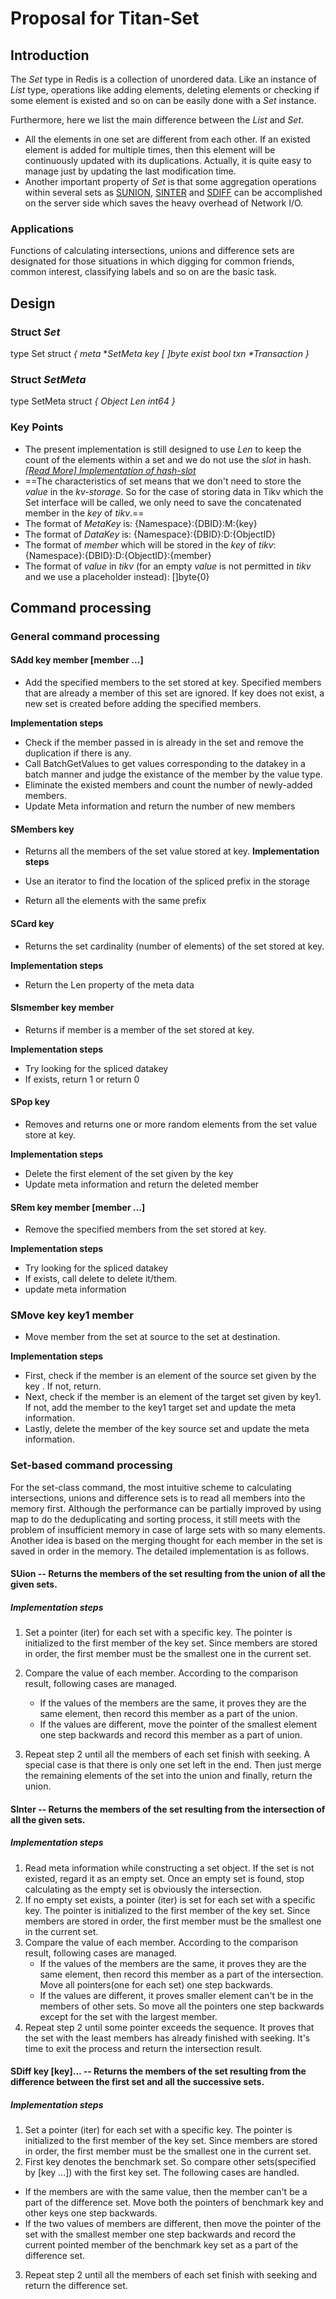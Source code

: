 # Proposal for Titan-Set

## Introduction

The *Set* type in Redis is a collection of unordered data.  Like an instance of *List* type, operations like adding elements, deleting elements or checking if some element is existed and so on can be easily done with a *Set* instance.

Furthermore,  here we list the main difference between the *List* and *Set*.

+ All the elements in one set are different from each other. If an existed element is added for multiple times, then this element will be continuously updated with its duplications. Actually, it is quite easy to manage just by updating the last modification time.
+ Another important property of *Set* is that some aggregation operations within several sets as [SUNION](https://redis.io/commands/sunion), [SINTER](https://redis.io/commands/sinter) and [SDIFF](https://redis.io/commands/sdiff) can be accomplished on the server side which saves the heavy overhead of Network I/O.

### Applications

Functions of calculating intersections, unions and difference sets are designated for those situations in which digging for common friends, common interest, classifying labels and so on are the basic task.

## Design

### Struct *Set*

type Set struct *{*
	    *meta*     **SetMeta*
	    *key*      *[ ]byte*
	    *exist*    *bool*
	    *txn*      *\*Transaction*
	    *}*

### Struct *SetMeta*

type SetMeta struct *{*
	     *Object*
	     *Len*     *int64*
	 *}*

### Key Points

+ The present implementation is still designed to use  *Len* to keep the count of the elements within a set and we do not use the *slot* in hash. *[[Read More] Implementation of hash-slot](https://github.com/meitu/titan/pull/13#%E8%83%8C%E6%99%AF)*
+ ==The characteristics of set means that we don't need to store the *value*  in the *kv-storage*. So for the case of storing data in Tikv which the Set interface will be called, we only need to save the  concatenated member in the *key* of *tikv*.==
+ The format of *MetaKey* is:
  {Namespace}:{DBID}:M:{key}
+ The format of *DataKey* is:
  {Namespace}:{DBID}:D:{ObjectID}
+ The format of *member* which will be stored in the *key* of *tikv*:
  {Namespace}:{DBID}:D:{ObjectID}:{member}
+ The format of *value* in *tikv* (for an empty *value* is not permitted in *tikv* and we use a placeholder instead):
  []byte{0}

## Command processing
### General command processing
#### SAdd key member [member ...]
* Add the specified members to the set stored at key. Specified members that are already a member of this set are ignored. If key does not exist, a new set is created before adding the specified members.

**Implementation steps**

* Check if the member passed in is already in the set and remove the duplication if there is any. 
* Call BatchGetValues to get values corresponding to the datakey in a batch manner and judge the existance of the member by the value type.
* Eliminate the existed members and count the number of newly-added members.
* Update Meta information and return the number of new members


#### SMembers key

* Returns all the members of the set value stored at key.
**Implementation steps**

* Use an iterator to find the location of the spliced prefix in the storage
* Return all the elements with the same prefix

#### SCard key
* Returns the set cardinality (number of elements) of the set stored at key.

**Implementation steps**

* Return the Len property of the meta data

#### SIsmember key member
* Returns if member is a member of the set stored at key.

**Implementation steps**

* Try looking for the spliced datakey
* If exists, return 1 or return 0

#### SPop key
* Removes and returns one or more random elements from the set value store at key.

**Implementation steps**

* Delete the first element of the set given by the key
* Update meta information and return the deleted member


#### SRem key member [member ...]

* Remove the specified members from the set stored at key. 

**Implementation steps**

* Try looking for the spliced datakey
* If exists, call delete to delete it/them.
* update meta information

### SMove key key1 member

* Move member from the set at source to the set at destination.

**Implementation steps**

* First, check if the member is an element of the source set given by the key . If not, return. 
* Next, check if the member is an element of the target set given by key1. If not, add the member to the key1 target set and update the meta information. 
* Lastly, delete the member of the key source set and update the meta information.

### Set-based command processing

  For the set-class command, the most intuitive scheme to calculating intersections, unions and difference sets is to read all members into the memory first. Although the performance can be partially improved by using map to do the deduplicating and sorting process, it still meets with the problem of insufficient memory in case of large sets with so many elements. Another idea is based on the merging thought for each member in the set is saved in order in the memory. The detailed implementation is as follows.

#### SUion -- Returns the members of the set resulting from the union of all the given sets.
##### Implementation steps

1. Set a pointer (iter) for each set with a specific key. The pointer is initialized to the first member of the key set. Since members are stored in order, the first member must be the smallest one in the current set.
2. Compare the value of each member. According to the comparison result, following cases are managed.
   
   * If the values of the members are the same, it proves they are the same element, then record this member as a part of the union.
   * If the values are different, move the pointer of the smallest element one step backwards and record this member as a part of union.

3. Repeat step 2 until all the members of each set finish with seeking. A special case is that there is only one set left in the end. Then just merge the remaining elements of the set into the union and finally, return the union.

#### SInter -- Returns the members of the set resulting from the intersection of all the given sets.
##### Implementation steps

1. Read meta information while constructing a set object. If the set is not existed, regard it as an empty set. Once an empty set is found, stop calculating as the empty set is obviously the intersection.
2. If no empty set exists, a pointer (iter) is set for each set with a specific key. The pointer is initialized to the first member of the key set. Since members are stored in order, the first member must be the smallest one in the current set.
3. Compare the value of each member. According to the comparison result, following cases are managed.
	* If the values of the members are the same, it proves they are the same element, then record this member as a part of the intersection. Move all pointers(one for each set) one step backwards.
	* If the values are different, it proves smaller element can't be in the members of other sets. So move all the pointers one step backwards except for the set with the largest member.
4. Repeat step 2 until some pointer exceeds the sequence. It proves that the set with the least members has already finished with seeking. It's time to exit the process and return the intersection result.


#### SDiff key [key]... -- Returns the members of the set resulting from the difference between the first set and all the successive sets.

##### Implementation steps


1. Set a pointer (iter) for each set with a specific key. The pointer is initialized to the first member of the key set. Since members are stored in order, the first member must be the smallest one in the current set.
2. First key denotes the benchmark set. So compare other sets(specified by [key ...]) with the first key set. The following cases are handled.
* If the members are with the same value, then the member can't be a part of the difference set. Move both the pointers of benchmark key and other keys one step backwards. 
* If the two values of members are different, then move the pointer of the set with the smallest member one step backwards and record the current pointed member of the benchmark key set as a part of the difference set.

3. Repeat step 2 until all the members of each set finish with seeking and return the difference set.

